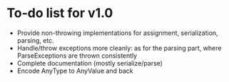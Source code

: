 # To-do list for v1.0

* Provide non-throwing implementations for assignment, serialization, parsing, etc.
* Handle/throw exceptions more cleanly: as for the parsing part, where ParseExceptions are thrown consistently
* Complete documentation (mostly serialize/parse)
* Encode AnyType to AnyValue and back
